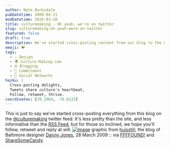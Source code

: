 ```yaml
---
author: Nate Barksdale
pubDatetime: 2009-04-21
modDatetime: 2025-03-10
title: culturemaking - Oh yeah, we’re on twitter
slug: culturemaking-oh-yeah-were-on-twitter
featured: false
draft: true
description: We've started cross-posting content from our blog to the @culturemaking Twitter feed for those interested in following along.
emoji: 🐦
tags:
  - 💡 Design
  - 🌍 Culture-Making.com
  - 🌐 Blogging
  - 🔄 Commitment
  - 📱 Social Networks
haiku: |
  Cross-posting delights,  
  Tweets share culture's heartbeat,  
  Follow, retweet, thrive.
coordinates: [39.2904, -76.6122]
---
```


This is just to say we've started cross-posting everything from this blog on the [@culturemaking](http://twitter.com/culturemaking) twitter feed. It's less pretty than the site, and less informative than the [RSS Feed](http://www.culture-making.com/tumblelog/atom/), but for those so inclined, we hope you'll follow, retweet and reply at will. [![image](http://culture-making.com/media/djonestweeter.jpg)](http://www.dannyjonesdesign.com/blog/?p=95#comments)
graphic from [huisstijl](https://www.google.com/search?q=%22huisstijl%22%20dannyjonesdesign.com), the blog of Baltimore designer [Danny Jones](http://web.archive.org/web/20170425232333/http://dannyjonesdesign.com/blog/?p=95), 28 March 2009 :: via [FFFFOUND!](http://web.archive.org/web/20170508105846/http://ffffound.com/image/cdd9bf7ba3f21defe9ac6cf18c3721856ed41d1c) and [ShareSomeCandy](http://web.archive.org/web/20241102201838/http://sharesomecandy.com/)
